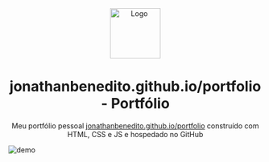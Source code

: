 <div align="center">
  <img alt="Logo" src="https://raw.githubusercontent.com/jonathanBenedito/portfolio/main/src/imagens/logo.png" width="100" />
</div>
<h1 align="center">
  jonathanbenedito.github.io/portfolio - Portfólio
</h1>
<p align="center">
  Meu portfólio pessoal <a href="https://jonathanbenedito.github.io/portfolio" target="_blank">jonathanbenedito.github.io/portfolio</a> construído com HTML, CSS e JS e hospedado no GitHub
</p>

![demo](https://raw.githubusercontent.com/bchiang7/v4/main/src/images/demo.png)
